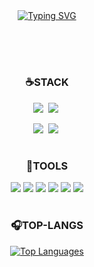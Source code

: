 <div align="center">
 <a href="https://git.io/typing-svg"><img src="https://readme-typing-svg.demolab.com?font=JetBrains+Mono&size=22&pause=1000&color=f3e5ab&center=true&vCenter=true&width=500&lines=Backend+developer;Never+finished%2C+always+improving+!!" alt="Typing SVG" /></a>

 <br><br>

 #
 ### ☕STACK
 <img src="https://img.shields.io/badge/SpringBoot-6DB33F.svg?style=for-the-badge&logo=springboot&logoColor=white" />&nbsp;
 <img src="https://img.shields.io/badge/Java-FF6F00.svg?style=for-the-badge&logo=java&logoColor=white" />&nbsp;
 
 <img src="https://img.shields.io/badge/C%2B%2B-00599C.svg?style=for-the-badge&logo=c%2B%2B&logoColor=white" />&nbsp;
 <img src="https://img.shields.io/badge/Python-3776AB.svg?style=for-the-badge&logo=python&logoColor=white" />&nbsp;
 
 
 #
 ###  🩶TOOLS
 <img src="https://img.shields.io/badge/git-F05033.svg?style=for-the-badge&logo=git&logoColor=white" />
 <img src="https://img.shields.io/badge/github-181717.svg?style=for-the-badge&logo=github&logoColor=white" />
 <img src="https://img.shields.io/badge/Notion-F3F3F3.svg?style=for-the-badge&logo=notion&logoColor=black" />
 
 <img src="https://img.shields.io/badge/IntelliJ-000000.svg?style=for-the-badge&logo=intellijidea&logoColor=white" />
 <img src="https://img.shields.io/badge/Eclipse-2C2255.svg?style=for-the-badge&logo=eclipse&logoColor=white" />
 <img src="https://img.shields.io/badge/VSCode-2C2C32.svg?style=for-the-badge&logo=visual-studio-code&logoColor=22ABF3" />
 
 
 #
 ### 🎧TOP-LANGS
 <a href="https://github.com/anuraghazra/github-readme-stats">
 <img src="https://github-readme-stats.vercel.app/api/top-langs/?username=ryuyeonkyoung" alt="Top Languages" />
 </a>
</div>

